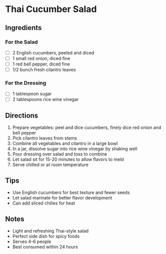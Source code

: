 # Thai Cucumber Salad

## Ingredients

### For the Salad
- [ ] 2 English cucumbers, peeled and diced
- [ ] 1 small red onion, diced fine
- [ ] 1 red bell pepper, diced fine
- [ ] 1/2 bunch fresh cilantro leaves

### For the Dressing
- [ ] 1 tablespoon sugar
- [ ] 2 tablespoons rice wine vinegar

## Directions
1. Prepare vegetables: peel and dice cucumbers, finely dice red onion and bell pepper
2. Pick cilantro leaves from stems
3. Combine all vegetables and cilantro in a large bowl
4. In a jar, dissolve sugar into rice wine vinegar by shaking well
5. Pour dressing over salad and toss to combine
6. Let salad sit for 15-20 minutes to allow flavors to meld
7. Serve chilled or at room temperature

## Tips
- Use English cucumbers for best texture and fewer seeds
- Let salad marinate for better flavor development
- Can add sliced chilies for heat

## Notes
- Light and refreshing Thai-style salad
- Perfect side dish for spicy foods
- Serves 4-6 people
- Best consumed within 24 hours